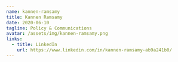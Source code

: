 ```yaml
---
name: kannen-ramsamy
title: Kannen Ramsamy
date: 2020-06-10
tagline: Policy & Communications
avatar: /assets/img/kannen-ramsamy.png
links:
  - title: LinkedIn
    url: https://www.linkedin.com/in/kannen-ramsamy-ab9a241b0/
---
```


